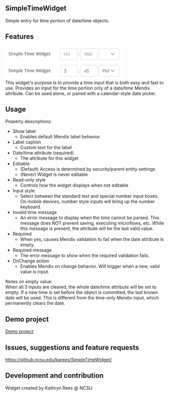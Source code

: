 ## SimpleTimeWidget
Simple entry for time portion of date/time objects.

## Features
![Sample screenshot](demo.png)  
This widget's purpose is to provide a time input that is both easy and fast to use. 
Provides an input for the time portion only of a date/time Mendix attribute. 
Can be used alone, or paired with a calendar-style date picker. 

## Usage
Property descriptions:  
* Show label
  * Enables default Mendix label behavior  
* Label caption
  * Custom text for the label  
* Date/time attribute (required)  
  * The attribute for this widget
* Editable
  * (Default) Access is determined by security/parent entity settings
  * (Never) Widget is never editable  
* Read-only style
  * Controls how the widget displays when not editable  
* Input style
  * Select between the standard text and special number input boxes.
    On mobile devices, number style inputs will bring up the number keyboard.  
* Invalid time message
  * An error message to display when the time cannot be parsed. 
    This message does NOT prevent saving, executing microflows, etc. 
    While this message is present, the attribute will be the last valid value.  
* Required
  * When yes, causes Mendix validation to fail when the date attribute is empty.  
* Required message
  * The error message to show when the required validation fails.  
* OnChange action
  * Enables Mendix on change behavior. Will trigger when a new, valid value is input.  

Notes on empty value:  
When all 3 inputs are cleared, the whole date/time attribute will be set to empty. 
If a new time is set before the object is committed, the last known date will be used. 
This is different from the time-only Mendix input, which permanently clears the date.  

## Demo project
[Demo project](https://github.ncsu.edu/karees/SimpleTimeWidget/blob/master/SimpleTimeWidget-Sample-main.zip)

## Issues, suggestions and feature requests
https://github.ncsu.edu/karees/SimpleTimeWidget/

## Development and contribution
Widget created by Kathryn Rees @ NCSU
